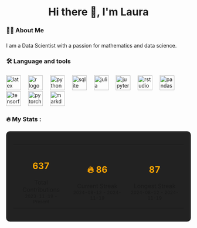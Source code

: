 <h1 align="center">Hi there 👋, I'm Laura</h1>

###

<h3 align="left">👩‍💻  About Me</h3>

###

<p align="left">I am a Data Scientist with a passion for mathematics and data science.</p>

###

<h3 align="left">🛠 Language and tools</h3>

###

<div align="left">
  <img src="https://cdn.jsdelivr.net/gh/devicons/devicon/icons/latex/latex-original.svg" height="40" alt="latex logo"  />
  <img width="12" />
  <img src="https://cdn.jsdelivr.net/gh/devicons/devicon/icons/r/r-original.svg" height="40" alt="r logo"  />
  <img width="12" />
  <img src="https://cdn.jsdelivr.net/gh/devicons/devicon/icons/python/python-original.svg" height="40" alt="python logo"  />
  <img width="12" />
  <img src="https://cdn.jsdelivr.net/gh/devicons/devicon/icons/sqlite/sqlite-original.svg" height="40" alt="sqlite logo"  />
  <img width="12" />
  <img src="https://cdn.jsdelivr.net/gh/devicons/devicon/icons/julia/julia-original.svg" height="40" alt="julia logo"  />
  <img width="12" />
  <img src="https://cdn.jsdelivr.net/gh/devicons/devicon/icons/jupyter/jupyter-original.svg" height="40" alt="jupyter logo"  />
  <img width="12" />
  <img src="https://cdn.jsdelivr.net/gh/devicons/devicon/icons/rstudio/rstudio-original.svg" height="40" alt="rstudio logo"  />
  <img width="12" />
  <img src="https://cdn.jsdelivr.net/gh/devicons/devicon/icons/pandas/pandas-original.svg" height="40" alt="pandas logo"  />
  <img width="12" />
  <img src="https://cdn.jsdelivr.net/gh/devicons/devicon/icons/tensorflow/tensorflow-original.svg" height="40" alt="tensorflow logo"  />
  <img width="12" />
  <img src="https://cdn.jsdelivr.net/gh/devicons/devicon/icons/pytorch/pytorch-original.svg" height="40" alt="pytorch logo"  />
  <img width="12" />
  <img src="https://cdn.jsdelivr.net/gh/devicons/devicon/icons/markdown/markdown-original.svg" height="40" alt="markdown logo"  />
</div>

###

<h3 align="left">🔥   My Stats :</h3>

###

<div align="center" style="background-color: #222; padding: 20px; border-radius: 10px; color: #fff;">
  <table>
    <tr>
      <td align="center" style="padding: 10px;">
        <!-- 631 -->
        <h2 style="font-size: 24px; font-weight: bold; color: #FFA500;"> 637 </h2>
        <span>Total Contributions</span><br>
        <!-- 2023-11-19 -->
        <span style="font-size: 12px;">2023-11-19  - Present</span>
      </td>
      <td align="center" style="padding: 10px;">
        <!-- 🔥 86 -->
        <h2 style="font-size: 24px; font-weight: bold; color: #FFA500;">🔥 86</h2>
        <span>Current Streak</span><br>
        <!-- 2024-08-12 2024-11-18 -->
        <span style="font-size: 12px;">2024-08-12 - 2024-11-19</span>
      </td>
      <td align="center" style="padding: 10px;">
        <!-- 86 -->
        <h2 style="font-size: 24px; font-weight: bold; color: #FFA500;"> 87 </h2>
        <span>Longest Streak</span><br>
        <!-- 2024-08-12 2024-11-18 -->
        <span style="font-size: 12px;">2024-08-12 - 2024-11-19</span>
      </td>
    </tr>
  </table>
</div>



###

